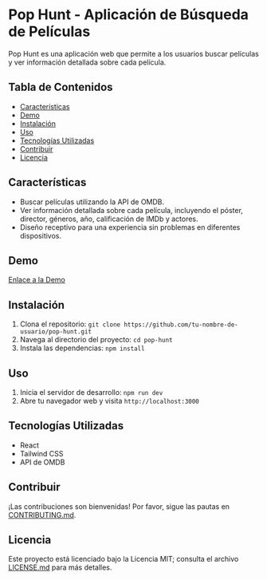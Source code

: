 # Pop Hunt - Aplicación de Búsqueda de Películas

Pop Hunt es una aplicación web que permite a los usuarios buscar películas y ver información detallada sobre cada película.

## Tabla de Contenidos

- [Características](#características)
- [Demo](#demo)
- [Instalación](#instalación)
- [Uso](#uso)
- [Tecnologías Utilizadas](#tecnologías-utilizadas)
- [Contribuir](#contribuir)
- [Licencia](#licencia)

## Características

- Buscar películas utilizando la API de OMDB.
- Ver información detallada sobre cada película, incluyendo el póster, director, géneros, año, calificación de IMDb y actores.
- Diseño receptivo para una experiencia sin problemas en diferentes dispositivos.

## Demo

[Enlace a la Demo](#) <!-- Agrega un enlace a tu demo en vivo o un recorrido en video -->

## Instalación

1. Clona el repositorio: `git clone https://github.com/tu-nombre-de-usuario/pop-hunt.git`
2. Navega al directorio del proyecto: `cd pop-hunt`
3. Instala las dependencias: `npm install`

## Uso

1. Inicia el servidor de desarrollo: `npm run dev`
2. Abre tu navegador web y visita `http://localhost:3000`

## Tecnologías Utilizadas

- React
- Tailwind CSS
- API de OMDB

## Contribuir

¡Las contribuciones son bienvenidas! Por favor, sigue las pautas en [CONTRIBUTING.md](CONTRIBUTING.md).

## Licencia

Este proyecto está licenciado bajo la Licencia MIT; consulta el archivo [LICENSE.md](LICENSE.md) para más detalles.
